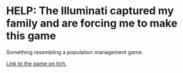 # HELP: The Illuminati captured my family and are forcing me to make this game

Something resembling a population management game.

[Link to the game on itch.](https://captaindreamcast.itch.io/help)